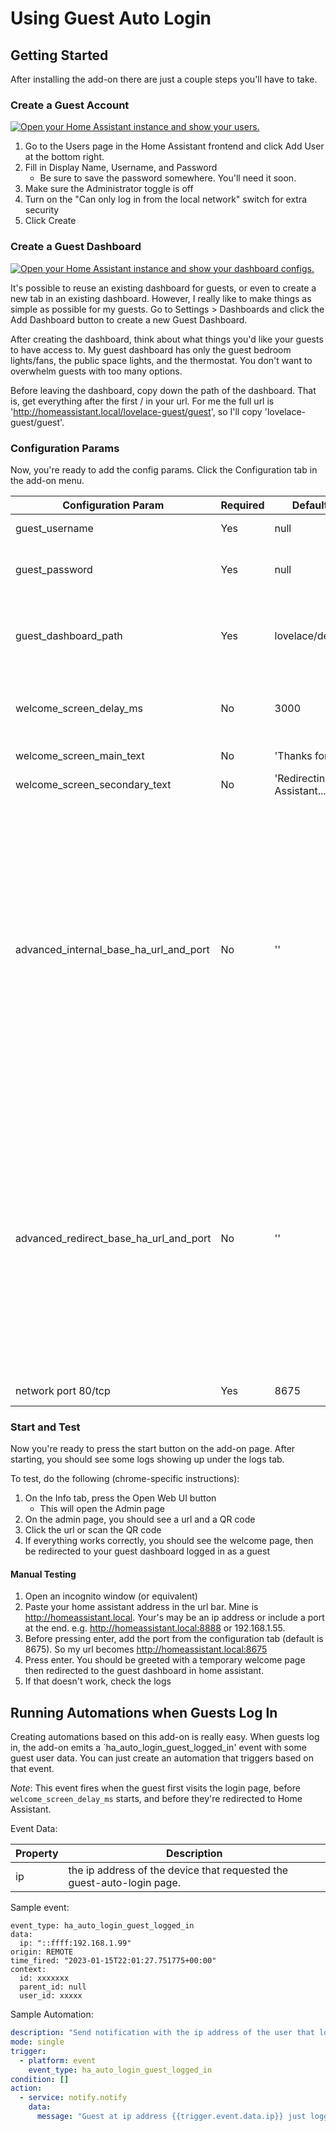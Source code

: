# Using Guest Auto Login

## Getting Started

After installing the add-on there are just a couple steps you'll have to take.

### Create a Guest Account

[![Open your Home Assistant instance and show your users.](https://my.home-assistant.io/badges/users.svg)](https://my.home-assistant.io/redirect/users/)

1. Go to the Users page in the Home Assistant frontend and click Add User at the bottom right.
2. Fill in Display Name, Username, and Password
    - Be sure to save the password somewhere. You'll need it soon.
3. Make sure the Administrator toggle is off
4. Turn on the "Can only log in from the local network" switch for extra security
5. Click Create

### Create a Guest Dashboard

[![Open your Home Assistant instance and show your dashboard configs.](https://my.home-assistant.io/badges/lovelace_dashboards.svg)](https://my.home-assistant.io/redirect/lovelace_dashboards/)

It's possible to reuse an existing dashboard for guests, or even to create a new tab in an existing dashboard. However, I really like to make things as simple as possible for my guests.
Go to Settings > Dashboards and click the Add Dashboard button to create a new Guest Dashboard.

After creating the dashboard, think about what things you'd like your guests to have access to. My guest dashboard has only the guest bedroom lights/fans, the public space lights, and the thermostat. You don't want to overwhelm guests with too many options.

Before leaving the dashboard, copy down the path of the dashboard. That is, get everything after the first / in your url. For me the full url is 'http://homeassistant.local/lovelace-guest/guest', so I'll copy 'lovelace-guest/guest'.

### Configuration Params

Now, you're ready to add the config params. Click the Configuration tab in the add-on menu.

| Configuration Param | Required | Default Value | Description |
| ------------------- | -------- | ------------- | ----------- |
| guest_username      | Yes      | null          | the username of the guest user you created earlier |
| guest_password      | Yes      | null          | the password of the guest account. (Don't worry, this information doesn't leave your local network. You can verify in the source code.).
| guest_dashboard_path | Yes     | lovelace/default_view | the path of your guest dashboard (don't include the leading slash; for example, my full url is 'http://homeassistant.local/lovelace-guest/guest', so I'll copy 'lovelace-guest/guest').
| welcome_screen_delay_ms | No   | 3000          | amount of time in milliseconds to delay on the welcome screen before redirecting to Home Assistant. This gives guests time to read the welcome screen.
| welcome_screen_main_text | No  | 'Thanks for Visiting' | the large text that appears on the welcome screen
| welcome_screen_secondary_text  | No | 'Redirecting to Home Assistant...' | the text that appears below the main text on the welcome screen
| advanced_internal_base_ha_url_and_port  | No | '' | Advanced option. Don't use unless you know what you're doing. For complex setups where guests may be using a url that is not the same as your internal HA url. This is the url that the service will use to make auth requests for the guest user. This should be a HA url/ip that can be accessed by the machine running this service. By default, this url is built automatically using 1. the url your guest hits, and 2. the port homeassistant is running on. For example, if your guest hits the url `http://homeassistant.local:8675` and your home assistant instance is on port 8123, then this will default to `http://homeassistant.local:8123`. If specified, this should be a full url including protocol and port (unless it's 80 or 443). e.g. `http://192.168.1.99:8123`, or `https://homeassistant.local`, or `http://homeassistant.local:42`.
| advanced_redirect_base_ha_url_and_port  | No | '' | Advanced option. Don't use unless you know what you're doing. For complex setups where guests may be using a url that is not the same as your internal HA url. This is the base url that your users should be redirected to. This will also function as the clientId when making auth requests. Use this if you need to redirect your users to a url that is not the same as the one they are hitting for this service. By default, this url is built automatically using 1. the url your guest hits, and 2. the port homeassistant is running on. For example, if your guest hits the url `http://homeassistant.local:8675` and your home assistant instance is on port 8123, then this will default to `http://homeassistant.local:8123`. This should be a full url and port as described above.
| network port 80/tcp | Yes       | 8675          | the port at which your web server is available

### Start and Test

Now you're ready to press the start button on the add-on page. After starting, you should see some logs showing up under the logs tab.

To test, do the following (chrome-specific instructions):

1. On the Info tab, press the Open Web UI button
    - This will open the Admin page
2. On the admin page, you should see a url and a QR code
3. Click the url or scan the QR code
4. If everything works correctly, you should see the welcome page, then be redirected to your guest dashboard logged in as a guest

#### Manual Testing

1. Open an incognito window (or equivalent)
2. Paste your home assistant address in the url bar. Mine is http://homeassistant.local. Your's may be an ip address or include a port at the end. e.g. http://homeassistant.local:8888 or 192.168.1.55.
3. Before pressing enter, add the port from the configuration tab (default is 8675). So my url becomes http://homeassistant.local:8675
4. Press enter. You should be greeted with a temporary welcome page then redirected to the guest dashboard in home assistant.
5. If that doesn't work, check the logs

## Running Automations when Guests Log In

Creating automations based on this add-on is really easy. When guests log in, the add-on emits a `ha_auto_login_guest_logged_in' event with some guest user data.
You can just create an automation that triggers based on that event.

*Note*: This event fires when the guest first visits the login page, before `welcome_screen_delay_ms` starts, and before they're redirected to Home Assistant. 

Event Data:

| Property | Description |
| -------- | ----------- |
| ip       | the ip address of the device that requested the guest-auto-login page. |

Sample event:
```
event_type: ha_auto_login_guest_logged_in
data:
  ip: "::ffff:192.168.1.99"
origin: REMOTE
time_fired: "2023-01-15T22:01:27.751775+00:00"
context:
  id: xxxxxxx
  parent_id: null
  user_id: xxxxx
```


Sample Automation:
``` yaml
description: "Send notification with the ip address of the user that logged in"
mode: single
trigger:
  - platform: event
    event_type: ha_auto_login_guest_logged_in
condition: []
action:
  - service: notify.notify
    data:
      message: "Guest at ip address {{trigger.event.data.ip}} just logged in to Home Assistant"
```
